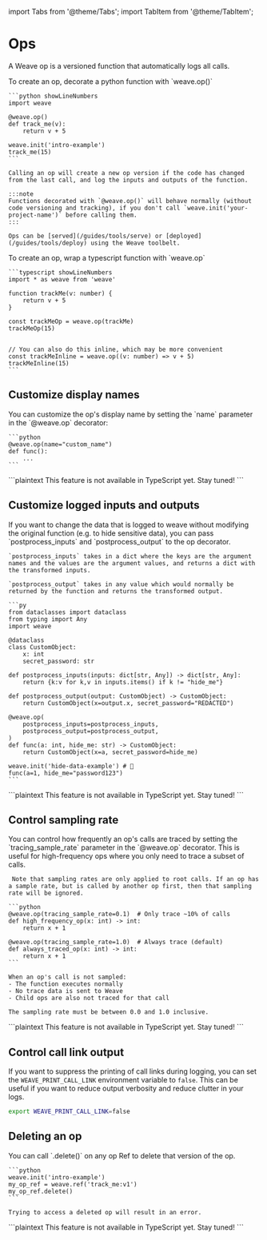 import Tabs from '@theme/Tabs';
import TabItem from '@theme/TabItem';

# Ops

A Weave op is a versioned function that automatically logs all calls.

<Tabs groupId="programming-language" queryString>
  <TabItem value="python" label="Python" default>
    To create an op, decorate a python function with `weave.op()`

    ```python showLineNumbers
    import weave

    @weave.op()
    def track_me(v):
        return v + 5

    weave.init('intro-example')
    track_me(15)
    ```

    Calling an op will create a new op version if the code has changed from the last call, and log the inputs and outputs of the function.

    :::note
    Functions decorated with `@weave.op()` will behave normally (without code versioning and tracking), if you don't call `weave.init('your-project-name')` before calling them.
    :::

    Ops can be [served](/guides/tools/serve) or [deployed](/guides/tools/deploy) using the Weave toolbelt.

  </TabItem>
  <TabItem value="typescript" label="TypeScript">
    To create an op, wrap a typescript function with `weave.op`

    ```typescript showLineNumbers
    import * as weave from 'weave'

    function trackMe(v: number) {
        return v + 5
    }

    const trackMeOp = weave.op(trackMe)
    trackMeOp(15)


    // You can also do this inline, which may be more convenient
    const trackMeInline = weave.op((v: number) => v + 5)
    trackMeInline(15)
    ```

  </TabItem>
</Tabs>

## Customize display names

<Tabs groupId="programming-language" queryString>
  <TabItem value="python" label="Python" default>
    You can customize the op's display name by setting the `name` parameter in the `@weave.op` decorator:

    ```python
    @weave.op(name="custom_name")
    def func():
        ...
    ```

  </TabItem>
  <TabItem value="typescript" label="TypeScript">
    ```plaintext
    This feature is not available in TypeScript yet.  Stay tuned!
    ```
  </TabItem>
</Tabs>

## Customize logged inputs and outputs

<Tabs groupId="programming-language" queryString>
  <TabItem value="python" label="Python" default>
    If you want to change the data that is logged to weave without modifying the original function (e.g. to hide sensitive data), you can pass `postprocess_inputs` and `postprocess_output` to the op decorator.

    `postprocess_inputs` takes in a dict where the keys are the argument names and the values are the argument values, and returns a dict with the transformed inputs.

    `postprocess_output` takes in any value which would normally be returned by the function and returns the transformed output.

    ```py
    from dataclasses import dataclass
    from typing import Any
    import weave

    @dataclass
    class CustomObject:
        x: int
        secret_password: str

    def postprocess_inputs(inputs: dict[str, Any]) -> dict[str, Any]:
        return {k:v for k,v in inputs.items() if k != "hide_me"}

    def postprocess_output(output: CustomObject) -> CustomObject:
        return CustomObject(x=output.x, secret_password="REDACTED")

    @weave.op(
        postprocess_inputs=postprocess_inputs,
        postprocess_output=postprocess_output,
    )
    def func(a: int, hide_me: str) -> CustomObject:
        return CustomObject(x=a, secret_password=hide_me)

    weave.init('hide-data-example') # 🐝
    func(a=1, hide_me="password123")
    ```

  </TabItem>
  <TabItem value="typescript" label="TypeScript">
    ```plaintext
    This feature is not available in TypeScript yet.  Stay tuned!
    ```
  </TabItem>
</Tabs>

## Control sampling rate

<Tabs groupId="programming-language" queryString>
  <TabItem value="python" label="Python" default>
    You can control how frequently an op's calls are traced by setting the `tracing_sample_rate` parameter in the `@weave.op` decorator. This is useful for high-frequency ops where you only need to trace a subset of calls.

     Note that sampling rates are only applied to root calls. If an op has a sample rate, but is called by another op first, then that sampling rate will be ignored.

    ```python
    @weave.op(tracing_sample_rate=0.1)  # Only trace ~10% of calls
    def high_frequency_op(x: int) -> int:
        return x + 1

    @weave.op(tracing_sample_rate=1.0)  # Always trace (default)
    def always_traced_op(x: int) -> int:
        return x + 1
    ```

    When an op's call is not sampled:
    - The function executes normally
    - No trace data is sent to Weave
    - Child ops are also not traced for that call

    The sampling rate must be between 0.0 and 1.0 inclusive.

  </TabItem>
  <TabItem value="typescript" label="TypeScript">
    ```plaintext
    This feature is not available in TypeScript yet. Stay tuned!
    ```
  </TabItem>
</Tabs>

## Control call link output

If you want to suppress the printing of call links during logging, you can set the `WEAVE_PRINT_CALL_LINK` environment variable to `false`. This can be useful if you want to reduce output verbosity and reduce clutter in your logs.

```bash
export WEAVE_PRINT_CALL_LINK=false
```

## Deleting an op

<Tabs groupId="programming-language" queryString>
  <TabItem value="python" label="Python" default>
    You can call `.delete()` on any op Ref to delete that version of the op.

    ```python
    weave.init('intro-example')
    my_op_ref = weave.ref('track_me:v1')
    my_op_ref.delete()
    ```

    Trying to access a deleted op will result in an error.

  </TabItem>
  <TabItem value="typescript" label="TypeScript">
    ```plaintext
    This feature is not available in TypeScript yet.  Stay tuned!
    ```
  </TabItem>
</Tabs>
